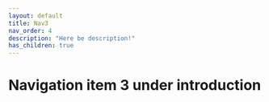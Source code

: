 ```yaml
---
layout: default
title: Nav3
nav_order: 4
description: "Here be description!"
has_children: true
---
```


# Navigation item 3 under introduction
